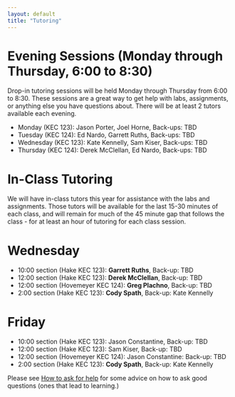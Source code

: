 ```yaml
---
layout: default
title: "Tutoring"
---
```


# Evening Sessions (Monday through Thursday, 6:00 to 8:30)
Drop-in tutoring sessions will be held Monday through Thursday from 6:00 to 8:30.  These sessions are a great way to get help with labs, assignments, or anything else you have questions about.  There will be at least 2 tutors available each evening.

* Monday    (KEC 123): Jason Porter, Joel Horne, Back-ups: TBD
* Tuesday   (KEC 124): Ed Nardo, Garrett Ruths, Back-ups: TBD
* Wednesday (KEC 123): Kate Kennelly, Sam Kiser, Back-ups: TBD
* Thursday  (KEC 124): Derek McClellan, Ed Nardo, Back-ups: TBD


# In-Class Tutoring
We will have in-class tutors this year for assistance with the labs and assignments.  Those tutors will be available for the last 15-30 minutes of each class, and will remain for much of the 45 minute gap that follows the class - for at least an hour of tutoring for each class session.

# Wednesday
* 10:00 section (Hake KEC 123): **Garrett Ruths**, Back-up: TBD
* 12:00 section (Hake KEC 123): **Derek McClellan**, Back-up: TBD
* 12:00 section (Hovemeyer KEC 124): **Greg Plachno**, Back-up: TBD
*  2:00 section (Hake KEC 123): **Cody Spath**, Back-up: Kate Kennelly

# Friday
* 10:00 section (Hake KEC 123): Jason Constantine, Back-up: TBD
* 12:00 section (Hake KEC 123): Sam Kiser, Back-up: TBD
* 12:00 section (Hovemeyer KEC 124): Jason Constantine: Back-up: TBD
*  2:00 section (Hake KEC 123): **Cody Spath**, Back-up: Kate Kennelly

Please see [How to ask for help](http://faculty.ycp.edu/~dhovemey/askingForHelp.html) for some advice on how to ask good questions (ones that lead to learning.)
